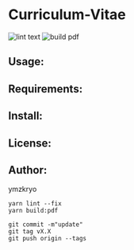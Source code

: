 Curriculum-Vitae
================

![lint text](https://github.com/ymzkryo/Curriculum-Vitae/workflows/lint%20text/badge.svg)
![build pdf](https://github.com/ymzkryo/Curriculum-Vitae/workflows/build%20pdf/badge.svg?branch=master)

Usage:
------

Requirements:
-------------

Install:
--------

License:
--------

Author:
-------
ymzkryo

```
yarn lint --fix
yarn build:pdf

git commit -m"update"
git tag vX.X
git push origin --tags
```
